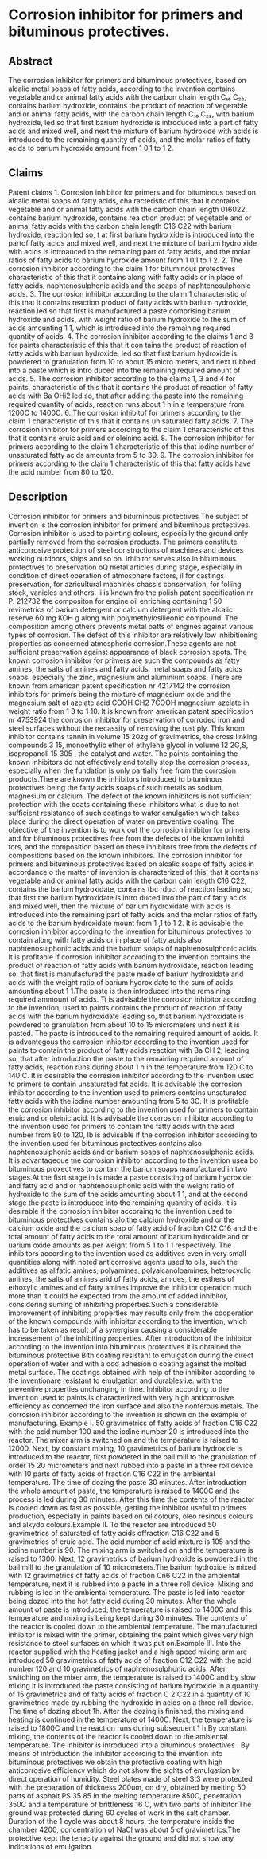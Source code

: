 # Corrosion inhibitor for primers and bituminous protectives.

## Abstract
The corrosion inhibitor for primers and bituminous protectives, based on alcalic metal soaps of fatty acids, according to the invention contains vegetable and or animal fatty acids with the carbon chain length C₁₆ C₂₂, contains barium hydroxide, contains the product of reaction of vegetable and or animal fatty acids, with the carbon chain length C₁₆ C₂₂, with barium hydroxide, led so that first barium hydroxide is introduced into a part of fatty acids and mixed well, and next the mixture of barium hydroxide with acids is introduced to the remaining quantity of acids, and the molar ratios of fatty acids to barium hydroxide amount from 1 0,1 to 1 2.

## Claims
Patent claims 1. Corrosion inhibitor for primers and for bituminous based on alcalic metal soaps of fatty acids, cha racteristic of this that it contains vegetable and or animal fatty acids with the carbon chain length 016022, contains barium hydroxide, contains rea ction product of vegetable and or animal fatty acids with the carbon chain length C16 C22 with barium hydroxide, reaction led so, t at first barium hydro xide is introduced into the partof fatty acids and mixed well, and next the mixture of barium hydro xide with acids is introauced to the remaining part of fatty acids, and the molar ratios of fatty acids to barium hydroxide amount from 1 0,1 to 1 2. 2. The corrosion inhibitor according to the claim 1 for bituminous protectives characteristic of this that it contains along with fatty acids or in place of fatty acids, naphtenosulphonic acids and the soaps of naphtenosulphonic acids. 3. The corrosion inhibitor according to the claim 1 characteristic of this that it contains reaction product of fatty acids with barium hydroxide, reaction led so that first is manufactured a paste comprising barium hydroxide and acids, with weight ratio of barium hydroxide to the sum of acids amounting 1 1, which is introduced into the remaining required quantity of acids. 4. The corrosion inhibitor according to the claims 1 and 3 for paints characteristic of this that it con tains the product of reaction of fatty acids with barium hydroxide, led so that first barium hydroxide is powdered to granulation from 10 to about 15 micro meters, and next rubbed into a paste which is intro duced into the remaining required amount of acids. 5. The corrosion inhibitor according to the claims 1, 3 and 4 for paints, characteristic of this that it contains the product of reaction of fatty acids with Ba OHi2 led so, that after adding tha paste into the remaining required quantity of acids, reaction runs about 1 h in a temperature from 1200C to 1400C. 6. The corrosion inhibitof for primers according to the claim 1 characteristic of this that it contains un saturated fatty acids. 7. The corrosion inhibitor for primers according to the claim 1 characteristic of this that it contains eruic acid and or oleininc acid. 8. The corrosion inhibitor for primers according to the claim 1 characteristic of this that iodine number of unsaturated fatty acids amounts from 5 to 30. 9. The corrosion inhibitor for primers according to the claim 1 characteristic of this that fatty acids have the acid number from 80 to 120.

## Description
Corrosion inhibitor for primers and biturninous protectives The subject of invention is the corrosion inhibitor for primers and bituminous protectives. Corrosion inhibitor is used to painting colours, especially the ground only partially removed from the corrosion products. The primers constitute anticorrosive protection of steel constructions of machines and devices working outdoors, ships and so on. Irhibitor serves also in bituminous protectives to preservation oQ metal articles during stage, especially in condition of direct operation of atmosphere factors, il for castings preservation, for azricultural machines chassis conservation, for folling stock, vanicles and others. Ii is known fro the polish patent specification nr P. 212732 the compositon for engine oil enriching containing 1 50 revimetrics of barium detergent or calcium detergent with the alcalic reserve 60 mg KOH g along with polymethylosilieonic compound. The composition among others prevents metal patts of engines against various types of corrosion. The defect of this inhibitor are relatively low inhibitioning properties as concerned atmospheric corrosion.These agents are not sufficient preservation against appearance of black corrosion spots. The known corrosion inhibitor for primers are such the compounds as fatty amines, the salts of amines and fatty acids, metal soaps and fatty acids soaps, especially the zinc, magnesium and aluminium soaps. There are known from american patent specification nr 4217142 the corrosion inhibitors for primers being the mixture of magnesium oxide and the magnesium salt of azelate acid COOH CH2 7COOH magnesium azelate in weight ratio from 1 3 to 1 10. It is known from american patent specification nr 4753924 the corrosion inhibitor for preservation of corroded iron and steel surfaces without the necassity of removing the rust ply. This knom inhibitor contains tannin in volume 15 20zg of gravimetrics, the cross linking compounds 3 15, monoethylic ether of ethylene glycol in volume 12 2G,S, isopropanoll 15 305 , the catalyst and water. The paints containing the known inhibitors do not effectively and totally stop the corrosion process, especially when the fundation is only partially free from the corrosion products.There are known the inhibitors introduced to bituminous protectives being the fatty acids soaps of such metals as sodium, magnesium or calcium. The defect of the known inhibitors is not sufficient protection with the coats containing these inhibitors what is due to not sufficient resistance of such coatings to water emulgation which takes place during the direct operation of water on preventive coating. The objective of the invention is to work out the corrosion inhibitor for primers and for bituminous protectives free from the defects of the known inhibi tors, and the composition based on these inhibitors free from the defects of compositions based on the known inhibitors. The corrosion inhibitor for primers and bituminous protectives based on alcalic soaps of fatty acids in accordance o the matter of invention is characterized of this, that it contains vegetable and or animal fatty acids with the carbon cain length C16 C22, contains the barium hydroxidate, contains tbc rduct of reaction leading so, tbat first the barium hydroxidate is intro duced into the part of fatty acids and mixed well, then the mixture of barium hydroxidate with acids is introduced into the remaining part of fatty acids and the molar ratios of fatty acids to the barium hydroxidate mount from 1 ,1 to 1 2. It is advisable the corrosion inhibitor according to the invention for bituminous protectives to contain along with fatty acids or in place of fatty acids also naphtenosulphonic acids and the barium soaps of naphtenosulphonic acids. It is profitable if corrosion inhibitor according to the invention contains the product of reaction of fatty acids with barium hydroxidate, reaction leading so, that first is manufactured the paste made of barium hydroxidate and acids with the weight ratio of barium hydroxidate to the sum of acids amounting about 1 1.The paste is then introduced into the remaining required ammount of acids. Tt is advisable the corrosion inhibitor according to the invention, used to paints contains the product of reaction of fatty acids with the barium hydroxidate leading so, that barium hydroxidate is powdered to granulation from about 10 to 15 micrometers und next it is pasted. The paste is introduced to the remairing required amount of acids. It is advantegous the carrosion inhibitor according to the invention used for paints to contain the product of fatty acids reaction with Ba CH 2, leading so, that after introduction the paste to the remaining required amount of fatty acids, reaction runs during about 1 h in the temperature from 120 C to 140 C. It is desirable the corresion inhibitor according to the invention used to primers to contain unsaturated fat acids. It is advisable the corrosion inhibitor according to the invention used to primers contains unsaturated fatty acids with the iodine number amounting from 5 to 3C. It is profitable the corrosion inhibitor according to the invention used for primers to contain eruic and or oleinic acid. It is advisable the corrosion inhibitor according to the invention used for primers to contain tne fatty acids with the acid number from 80 to 120, Ib is advisable if the corrosion inhibitor according to the invention used for bituminous protectives contains also naphtenosulphonic acids and or barium soaps of naphtenosulphonic acids. It is advantageoue tne corrosion inhibitor according to the invention usea bo bituminous proxectives to contain the barium soaps manufactured in two stages.At the fisrt stage in is made a paste consisting of barium hydroxide and fatty acid and or naphtenosulphonic acid with the weight ratio of hydroxide to the sum of the acids amounting about 1 1, and at the second stage the paste is introduced into the remaining quantity of acids. it is desirable if the corrosion inhibitor accoraing to the invention used to bituminous protectlves contains alo the calcium hydroxide and or the calcium oxide and the calcium soap of fatty acid of fraction C12 C16 and the total amount of fatty acids to the total amount of barium hydroxide and or uarium oxide amounts as per weignt from 5 1 to 1 1 respectively. The inhibitors according to the invention used as additives even in very small quantities along with noted anticorrosive agents used to oils, such the additives as alifatic amines, polyamines, polyalcanoloamines, heterocyclic amines, the salts of amines arid of fatty acids, amides, the esthers of ethoxylic amines and of fatty amines improve the inhibitor operation much more than it could be expected from the amount of added inhibitor, considering suming of inhibiting properties.Such a considerable improvement of inhibiting properties may results only from the cooperation of the known compounds with inhibitor according to the invention, which has to be taken as result of a synergism causing a considerable increasement of the inhibiting properties. After introduction of the inhibitor according to the invention into bituminous protectives it is obtained the bituminous protective Bith coating resistant to emulgation during the direct operation of water and with a ood adhesion o coating against the molted metal surface. The coatings obtained with help of the inhibitor according to the inventionare resistant to emulgation and durables i.e. with the preventive properties unchanging in time. Inhibitor according to the invention used to paints is characterized with very high anticorrosive efficiency as concerned the iron surface and also the nonferous metals. The corrosion inhibitor according to the invention is shown on the example of manufacturing. Example I. 50 gravimetrics of fatty acids of fraction C16 C22 with the acid number 100 and the iodine number 20 is introduced into the reactor. The mixer arm is switched on and the temperature is raised to 12000. Next, by constant mixing, 10 gravimetrics of barium hydroxide is introduced to the reactor, first powdered in the ball mill to the granulation of order 15 20 micrometers and next rubbed into a paste in a three roll device with 10 parts of fatty acids of fraction C16 C22 in the ambiental temperature. The time of dozing the paste 30 minutes. After introduction the whole amount of paste, the temperature is raised to 1400C and the process is led during 30 minutes. After this time the contents of the reactor is cooled down as fast as possible, getting the inhibitor useful to primers production, especially in paints based on oil colours, oleo resinous colours and alkydo colours.Example II. To the reactor are introduced 50 gravimetrics of saturated cf fatty acids offraction C16 C22 and 5 gravimetrics of eruic acid. The acid number of acid mixture is 105 and the iodine number is 90. The mixing arm is switched on and the temperature is raised to 1300. Next, 12 gravimetrics of barium hydroxide is powdered in the ball mill to the granulation of 10 micrometers.The barium hydroxide is mixed with 12 gravimetrics of fatty acids of fraction Cn6 C22 in the ambiental temperature, next it is rubbed into a paste in a three roll device. Mixing and rubbing is led in the ambiental temperature. The paste is led into reactor being dozed into the hot fatty acid during 30 minutes. After the whole amount of paste is introduced, the temperature is raised to 1400C and this temperature and mixing is being kept during 30 minutes. The contents of the reactor is cooled down to the ambiental temperature. The manufactured inhibitor is mixed with the primer, obtaining the paint which gives very high resistance to steel surfaces on which it was put on.Example III. Into the reactor supplied with the heating jacket and a high speed mixing arm are introduced 50 gravimetrics of fatty acids of fraction C12 C22 with the acid number 120 and 10 gravimetrics of naphtenosulphonic acids. After switching on the mixer arm, the temperature is raised to 1400C and by slow mixing it is introduced the paste consisting of barium hydroxide in a quantity of 15 gravimetrics and of fatty acids of fraction C 2 C22 in a quantity of 10 gravimetrics made by rubbing the hydroxide in acids on a three roll device. The time of dozing about 1h. After the dozing is finished, the mixing and heating is continued in the temperature of 1400C. Next, the temperature is raised to 1800C and the reaction runs during subsequent 1 h.By constant mixing, the contents of the reactor is cooled down to the ambiental temperature. The inhibitor is introduced into a bituminous protectives . By means of introduction the inhibitor according to the invention into bituminous protectives we obtain the protective coating with high anticorrosive efficiency which do not show the sights of emulgation by direct operation of humidity. Steel plates made of steel St3 were protected with the preparation of thickness 200um, on dry, obtained by melting 50 parts of asphalt PS 35 85 in the melting temperature 850C, penetration 350C and a temperature of brittleness 16 C, with two parts of inhibitor.The ground was protected during 60 cycles of work in the salt chamber. Duration of the 1 cycle was about 8 hours, the temperature inside the chamber 4200, concentration of NaCl was about 5 of gravimetrics.The protective kept the tenacity against the ground and did not show any indications of emulgation.